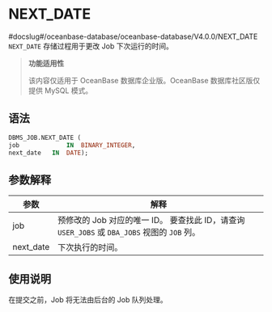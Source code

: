 NEXT_DATE 
==============================
#docslug#/oceanbase-database/oceanbase-database/V4.0.0/NEXT_DATE
`NEXT_DATE` 存储过程用于更改 Job 下次运行的时间。

>**功能适用性**
>
>该内容仅适用于 OceanBase 数据库企业版。OceanBase 数据库社区版仅提供 MySQL 模式。

语法 
-----------------------

```sql
DBMS_JOB.NEXT_DATE ( 
job             IN  BINARY_INTEGER,
next_date   IN  DATE);
```



参数解释 
-------------------------



|    参数     |                                          解释                                          |
|-----------|--------------------------------------------------------------------------------------|
| job       | 预修改的 Job 对应的唯一 ID。 要查找此 ID，请查询 `USER_JOBS` 或 `DBA_JOBS` 视图的 `JOB` 列。 |
| next_date | 下次执行的时间。                                                                             |



使用说明 
-------------------------

在提交之前，Job 将无法由后台的 Job 队列处理。
